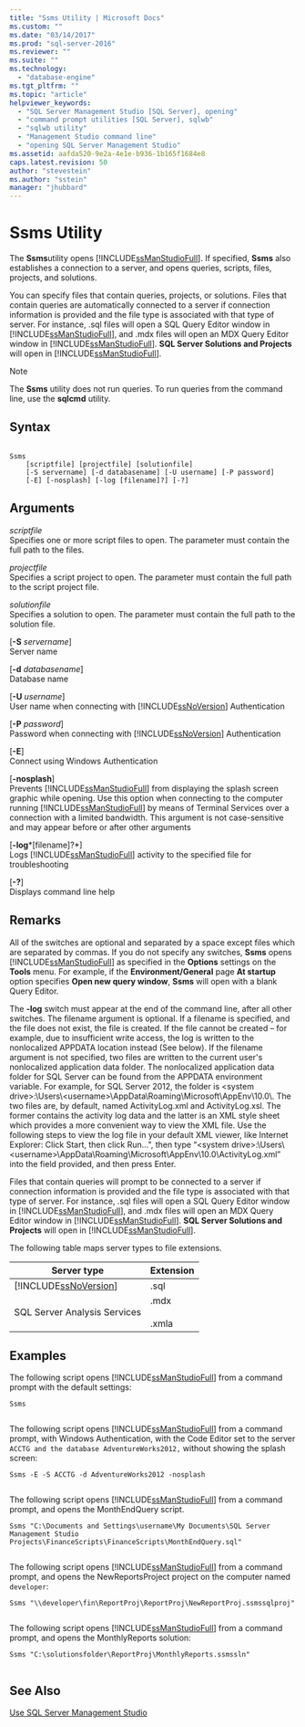 ```yaml
---
title: "Ssms Utility | Microsoft Docs"
ms.custom: ""
ms.date: "03/14/2017"
ms.prod: "sql-server-2016"
ms.reviewer: ""
ms.suite: ""
ms.technology: 
  - "database-engine"
ms.tgt_pltfrm: ""
ms.topic: "article"
helpviewer_keywords: 
  - "SQL Server Management Studio [SQL Server], opening"
  - "command prompt utilities [SQL Server], sqlwb"
  - "sqlwb utility"
  - "Management Studio command line"
  - "opening SQL Server Management Studio"
ms.assetid: aafda520-9e2a-4e1e-b936-1b165f1684e8
caps.latest.revision: 50
author: "stevestein"
ms.author: "sstein"
manager: "jhubbard"
---
```

# Ssms Utility
  The **Ssms**utility opens [!INCLUDE[ssManStudioFull](../../includes/ssmanstudiofull-md.md)]. If specified, **Ssms** also establishes a connection to a server, and opens queries, scripts, files, projects, and solutions.  
  
 You can specify files that contain queries, projects, or solutions. Files that contain queries are automatically connected to a server if connection information is provided and the file type is associated with that type of server. For instance, .sql files will open a SQL Query Editor window in [!INCLUDE[ssManStudioFull](../../includes/ssmanstudiofull-md.md)], and .mdx files will open an MDX Query Editor window in [!INCLUDE[ssManStudioFull](../../includes/ssmanstudiofull-md.md)]. **SQL Server Solutions and Projects** will open in [!INCLUDE[ssManStudioFull](../../includes/ssmanstudiofull-md.md)].  
  
> [!NOTE]  
>  The **Ssms** utility does not run queries. To run queries from the command line, use the **sqlcmd** utility.  
  
## Syntax  
  
```  
  
Ssms  
    [scriptfile] [projectfile] [solutionfile]  
    [-S servername] [-d databasename] [-U username] [-P password]   
    [-E] [-nosplash] [-log [filename]?] [-?]  
```  
  
## Arguments  
 *scriptfile*  
 Specifies one or more script files to open. The parameter must contain the full path to the files.  
  
 *projectfile*  
 Specifies a script project to open. The parameter must contain the full path to the script project file.  
  
 *solutionfile*  
 Specifies a solution to open. The parameter must contain the full path to the solution file.  
  
 [**-S** *servername*]  
 Server name  
  
 [**-d** *databasename*]  
 Database name  
  
 [**-U** *username*]  
 User name when connecting with [!INCLUDE[ssNoVersion](../../includes/ssnoversion-md.md)] Authentication  
  
 [**-P** *password*]  
 Password when connecting with [!INCLUDE[ssNoVersion](../../includes/ssnoversion-md.md)] Authentication  
  
 [**-E**]  
 Connect using Windows Authentication  
  
 [**-nosplash**]  
 Prevents [!INCLUDE[ssManStudioFull](../../includes/ssmanstudiofull-md.md)] from displaying the splash screen graphic while opening. Use this option when connecting to the computer running [!INCLUDE[ssManStudioFull](../../includes/ssmanstudiofull-md.md)] by means of Terminal Services over a connection with a limited bandwidth. This argument is not case-sensitive and may appear before or after other arguments  
  
 [**-log***[filename]?*]  
 Logs [!INCLUDE[ssManStudioFull](../../includes/ssmanstudiofull-md.md)] activity to the specified file for troubleshooting  
  
 [**-?**]  
 Displays command line help  
  
## Remarks  
 All of the switches are optional and separated by a space except files which are separated by commas. If you do not specify any switches, **Ssms** opens [!INCLUDE[ssManStudioFull](../../includes/ssmanstudiofull-md.md)] as specified in the **Options** settings on the **Tools** menu. For example, if the **Environment/General** page **At startup** option specifies **Open new query window**, **Ssms** will open with a blank Query Editor.  
  
 The **-log** switch must appear at the end of the command line, after all other switches. The filename argument is optional. If a filename is specified, and the file does not exist, the file is created. If the file cannot be created – for example, due to insufficient write access, the log is written to the nonlocalized APPDATA location instead (See below). If the filename argument is not specified, two files are written to the current user's nonlocalized application data folder. The nonlocalized application data folder for SQL Server can be found from the APPDATA environment variable. For example, for SQL Server 2012, the folder is \<system drive>:\Users\\<username\>\AppData\Roaming\Microsoft\AppEnv\10.0\\. The two files are, by default, named ActivityLog.xml and ActivityLog.xsl. The former contains the activity log data and the latter is an XML style sheet which provides a more convenient way to view the XML file. Use the following steps to view the log file in your default XML viewer, like Internet Explorer:  Click Start, then click Run...", then type “\<system drive>:\Users\\<username\>\AppData\Roaming\Microsoft\AppEnv\10.0\ActivityLog.xml” into the field provided, and then press Enter.  
  
 Files that contain queries will prompt to be connected to a server if connection information is provided and the file type is associated with that type of server. For instance, .sql files will open a SQL Query Editor window in [!INCLUDE[ssManStudioFull](../../includes/ssmanstudiofull-md.md)], and .mdx files will open an MDX Query Editor window in [!INCLUDE[ssManStudioFull](../../includes/ssmanstudiofull-md.md)]. **SQL Server Solutions and Projects** will open in [!INCLUDE[ssManStudioFull](../../includes/ssmanstudiofull-md.md)].  
  
 The following table maps server types to file extensions.  
  
|Server type|Extension|  
|-----------------|---------------|  
|[!INCLUDE[ssNoVersion](../../includes/ssnoversion-md.md)]|.sql|  
|SQL Server Analysis Services|.mdx<br /><br /> .xmla|  
  
## Examples  
 The following script opens [!INCLUDE[ssManStudioFull](../../includes/ssmanstudiofull-md.md)] from a command prompt with the default settings:  
  
```  
Ssms  
  
```  
  
 The following script opens [!INCLUDE[ssManStudioFull](../../includes/ssmanstudiofull-md.md)] from a command prompt, with Windows Authentication, with the Code Editor set to the server `ACCTG and the database AdventureWorks2012,` without showing the splash screen:  
  
```  
Ssms -E -S ACCTG -d AdventureWorks2012 -nosplash  
  
```  
  
 The following script opens [!INCLUDE[ssManStudioFull](../../includes/ssmanstudiofull-md.md)] from a command prompt, and opens the MonthEndQuery script.  
  
```  
Ssms "C:\Documents and Settings\username\My Documents\SQL Server Management Studio Projects\FinanceScripts\FinanceScripts\MonthEndQuery.sql"  
  
```  
  
 The following script opens [!INCLUDE[ssManStudioFull](../../includes/ssmanstudiofull-md.md)] from a command prompt, and opens the NewReportsProject project on the computer named `developer`:  
  
```  
Ssms "\\developer\fin\ReportProj\ReportProj\NewReportProj.ssmssqlproj"  
  
```  
  
 The following script opens [!INCLUDE[ssManStudioFull](../../includes/ssmanstudiofull-md.md)] from a command prompt, and opens the MonthlyReports solution:  
  
```  
Ssms "C:\solutionsfolder\ReportProj\MonthlyReports.ssmssln"  
  
```  
  
## See Also  
 [Use SQL Server Management Studio](http://msdn.microsoft.com/library/f289e978-14ca-46ef-9e61-e1fe5fd593be)  
  
  